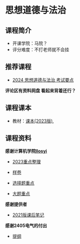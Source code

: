 # 思想道德与法治

## 课程简介

- 开课学院：马院？
- 评分难度：不打老师就不会挂

## 推荐课程
- [2024 思想道德与法治 考试要点](https://www.bilibili.com/video/BV1hN4y1s7LZ?vd_source=20ea180eb9d5e58163f763e44504daef)

**评论区有资料网盘 看起来背着还行？**

## 课程课本

- 教材：[课本(2023版)](https://github.com/YuhangChen1/HUSR-CS-Learning/blob/master/%E6%80%9D%E6%83%B3%E9%81%93%E5%BE%B7%E4%B8%8E%E6%B3%95%E6%B2%BB/%E6%80%9D%E6%83%B3%E9%81%93%E5%BE%B7%E4%B8%8E%E6%B3%95%E6%B2%BB%EF%BC%882023%E5%B9%B4%E7%89%88%EF%BC%89.pdf),


## 课程资料

**感谢计算机学院[Ilosyi](https://github.com/Ilosyi)**

- [2023重点整理](https://github.com/Ilosyi/Hust-CS-Learning-Library/blob/main/IA%20%E6%80%9D%E6%83%B3%E9%81%93%E5%BE%B7%E4%B8%8E%E6%B3%95%E6%B2%BB/23%E6%80%9D%E4%BF%AE%E9%87%8D%E7%82%B9%E6%95%B4%E7%90%86.docx)

- [样卷](https://github.com/Ilosyi/Hust-CS-Learning-Library/blob/main/IA%20%E6%80%9D%E6%83%B3%E9%81%93%E5%BE%B7%E4%B8%8E%E6%B3%95%E6%B2%BB/%E6%80%9D%E6%94%BF%E6%A0%B7%E5%8D%B7%EF%BC%882018-2019%EF%BC%89.pdf)

- [选择题重点](https://github.com/YuhangChen1/HUSR-CS-Learning/blob/master/%E6%80%9D%E6%83%B3%E9%81%93%E5%BE%B7%E4%B8%8E%E6%B3%95%E6%B2%BB/~%24%E6%80%9D%E6%94%BF%E6%8D%9E%E6%8D%9E%EF%BC%88%EF%BC%89.docx)

- [大题重点](https://github.com/YuhangChen1/HUSR-CS-Learning/blob/master/%E6%80%9D%E6%83%B3%E9%81%93%E5%BE%B7%E4%B8%8E%E6%B3%95%E6%B2%BB/~%24%E6%80%9D%E6%94%BF%E9%87%8D%E7%82%B9.docx)

**感谢提供者**

- [2021版课后笔记](https://github.com/YuhangChen1/HUSR-CS-Learning/blob/master/%E6%80%9D%E6%83%B3%E9%81%93%E5%BE%B7%E4%B8%8E%E6%B3%95%E6%B2%BB/%E6%80%9D%E4%BF%AE.zip)

**感谢2405电气的付出**

- [提纲](https://github.com/YuhangChen1/HUSR-CS-Learning/blob/master/%E6%80%9D%E6%83%B3%E9%81%93%E5%BE%B7%E4%B8%8E%E6%B3%95%E6%B2%BB/%E6%80%9D%E6%83%B3%E9%81%93%E5%BE%B7%E4%B8%8E%E6%B3%95%E6%B2%BB%EF%BC%88%E5%AE%8C%E6%95%B4%E7%89%88%EF%BC%89.pdf)

